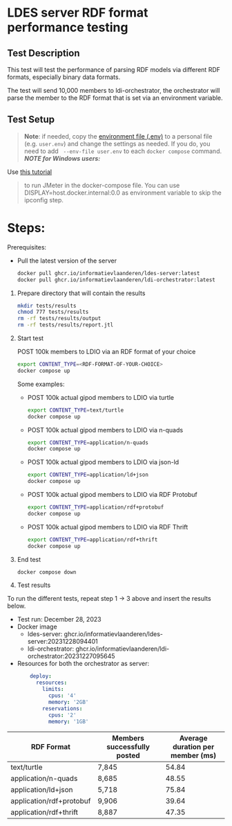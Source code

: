 # LDES server RDF format performance testing

## Test Description

This test will test the performance of parsing RDF models via different RDF formats, especially binary data formats.

The test will send 10,000 members to ldi-orchestrator, the orchestrator will parse the member to the RDF format that is
set via an environment variable.

## Test Setup

> **Note**: if needed, copy the [environment file (.env)](./.env) to a personal file (e.g. `user.env`) and change the
> settings as needed. If you do, you need to add ` --env-file user.env` to each `docker compose` command.
> **_NOTE for Windows users:_**
>
Use [this tutorial](https://medium.com/@potatowagon/how-to-use-gui-apps-in-linux-docker-container-from-windows-host-485d3e1c64a3)
> to run JMeter in the docker-compose file.
> You can use DISPLAY=host.docker.internal:0.0 as environment variable to skip the ipconfig step.

# Steps:

Prerequisites:

- Pull the latest version of the server

    ```bash
    docker pull ghcr.io/informatievlaanderen/ldes-server:latest
    docker pull ghcr.io/informatievlaanderen/ldi-orchestrator:latest
    ```

1. Prepare directory that will contain the results
    ```bash
    mkdir tests/results
    chmod 777 tests/results
    rm -rf tests/results/output
    rm -rf tests/results/report.jtl
    ```

2. Start test

   POST 100k members to LDIO via an RDF format of your choice
    ```bash
    export CONTENT_TYPE=<RDF-FORMAT-OF-YOUR-CHOICE>
    docker compose up
    ```

   Some examples:
    - POST 100k actual gipod members to LDIO via turtle
      ```bash
      export CONTENT_TYPE=text/turtle
      docker compose up
      ```

    - POST 100k actual gipod members to LDIO via n-quads
       ```bash
      export CONTENT_TYPE=application/n-quads
      docker compose up
       ```

    - POST 100k actual gipod members to LDIO via json-ld
       ```bash
      export CONTENT_TYPE=application/ld+json
      docker compose up
       ```

    - POST 100k actual gipod members to LDIO via RDF Protobuf
      ```bash
      export CONTENT_TYPE=application/rdf+protobuf
      docker compose up
       ```

    - POST 100k actual gipod members to LDIO via RDF Thrift
       ```bash
      export CONTENT_TYPE=application/rdf+thrift
      docker compose up
       ```

3. End test
    ```bash
    docker compose down
    ```

4. Test results

To run the different tests, repeat step 1 -> 3 above and insert the results below.

- Test run:       December 28, 2023
- Docker image
    - ldes-server: ghcr.io/informatievlaanderen/ldes-server:20231228094401
    - ldi-orchestrator: ghcr.io/informatievlaanderen/ldi-orchestrator:20231227095645
- Resources for both the orchestrator as server:
    ```yaml
        deploy:
          resources:
            limits:
              cpus: '4'
              memory: '2GB'
            reservations:
              cpus: '2'
              memory: '1GB'
    ```

| RDF Format               | Members successfully posted | Average duration per member (ms) |   
|--------------------------|-----------------------------|----------------------------------|
| text/turtle              | 7,845                       | 54.84                            |  
| application/n-quads      | 8,685                       | 48.55                            |  
| application/ld+json      | 5,718                       | 75.84                            |  
| application/rdf+protobuf | 9,906                       | 39.64                            |  
| application/rdf+thrift   | 8,887                       | 47.35                            |
